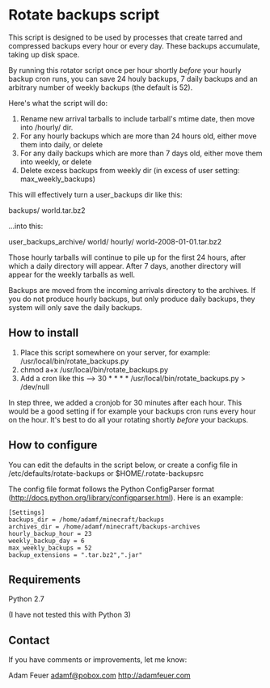 Rotate backups script
=====================

This script is designed to be used by processes that create tarred and
compressed backups every hour or every day.  These backups accumulate, taking
up disk space.

By running this rotator script once per hour shortly *before* your hourly backup
cron runs, you can save 24 houly backups, 7 daily backups and an arbitrary
number of weekly backups (the default is 52).

Here's what the script will do:

1. Rename new arrival tarballs to include tarball's mtime date, then move into <username>/hourly/ dir.
2. For any hourly backups which are more than 24 hours old, either move them into daily, or delete
3. For any daily backups which are more than 7 days old, either move them into weekly, or delete
4. Delete excess backups from weekly dir (in excess of user setting: max_weekly_backups)

This will effectively turn a user_backups dir like this:

backups/
  world.tar.bz2

...into this:

user_backups_archive/
world/
   hourly/
      world-2008-01-01.tar.bz2

Those hourly tarballs will continue to pile up for the first 24 hours, after
which a daily directory will appear.  After 7 days, another directory will
appear for the weekly tarballs as well.

Backups are moved from the incoming arrivals directory to the archives. If you
do not produce hourly backups, but only produce daily backups, they system will
only save the daily backups.


How to install
--------------

1. Place this script somewhere on your server, for example: /usr/local/bin/rotate_backups.py
2. chmod a+x /usr/local/bin/rotate_backups.py 
3. Add a cron like this -->  30 * * * * /usr/local/bin/rotate_backups.py > /dev/null

In step three, we added a cronjob for 30 minutes after each hour. This would be
a good setting if for example your backups cron runs every hour on the hour.
It's best to do all your rotating shortly *before* your backups.


How to configure
----------------

You can edit the defaults in the script below, or create a config file in /etc/defaults/rotate-backups or $HOME/.rotate-backupsrc 

The config file format follows the Python ConfigParser format (http://docs.python.org/library/configparser.html). Here is an example:

```
[Settings]
backups_dir = /home/adamf/minecraft/backups
archives_dir = /home/adamf/minecraft/backups-archives
hourly_backup_hour = 23
weekly_backup_day = 6
max_weekly_backups = 52
backup_extensions = ".tar.bz2",".jar"
```

Requirements
------------

Python 2.7 

(I have not tested this with Python 3)

Contact
-------

If you have comments or improvements, let me know:

Adam Feuer
adamf@pobox.com
http://adamfeuer.com


